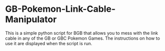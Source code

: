 # GB-Pokemon-Link-Cable-Manipulator
This is a simple python script for BGB that allows you to mess with the link cable in any of the GB or GBC Pokemon Games.
The instructions on how to use it are displayed when the script is run.
